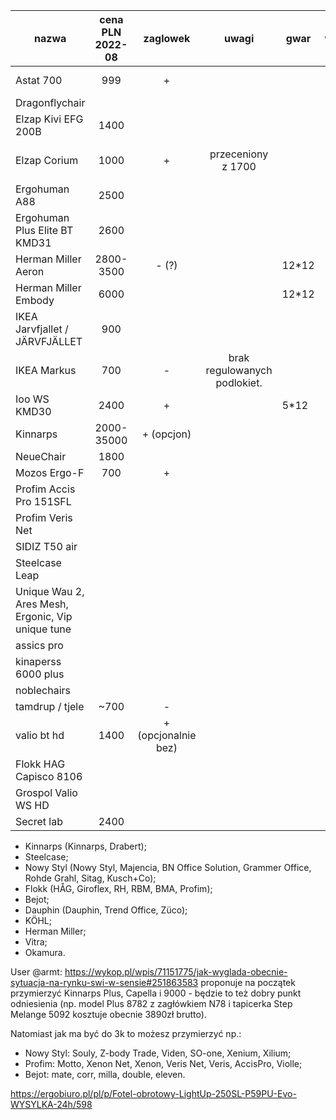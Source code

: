 | nazwa                                                | cena PLN 2022-08   | zaglowek            | uwagi                        | gwar  | waga  | link                                                                  |
| ---------------------------------------------------- | :----------------: | :-----------------: | :-------------------------:  | ----- | ----- | ----                                                                  |
| Astat 700                                            | 999                | +                   |                              |       |       | https://pl.genesis-zone.com/produkt/astat-700-black                   |
| Dragonflychair                                       |                    |                     |                              |       |       | https://www.dragonflychair.com/                                       |
| Elzap Kivi EFG 200B                                  | 1400               |                     |                              |       |       |                                                                       |
| Elzap Corium                                         | 1000               | +                   | przeceniony z 1700           |       |       | https://umstahl.pl/fotel-gabinetowy-elzap-corium-efg-300b,id1143.html |
| Ergohuman A88                                        | 2500               |                     |                              |       |       |                                                                       |
| Ergohuman Plus Elite BT KMD31                        | 2600               |                     |                              |       |       |                                                                       |
| Herman Miller Aeron                                  | 2800-3500          | - (?)               |                              | 12*12 |       |                                                                       |
| Herman Miller Embody                                 | 6000               |                     |                              | 12*12 |       |                                                                       |
| IKEA Jarvfjallet / JÄRVFJÄLLET                       | 900                |                     |                              |       |       |                                                                       |
| IKEA Markus                                          | 700                | -                   | brak regulowanych podlokiet. |       |       |                                                                       |
| Ioo WS KMD30                                         | 2400               | +                   |                              | 5*12  |       | https://www.centrumkrzesel.pl/fotel-ioo-ws-kmd30-24h/3343/p           |
| Kinnarps                                             | 2000-35000         | + (opcjon)          |                              |       |       |                                                                       |
| NeueChair                                            | 1800               |                     |                              |       |       |                                                                       |
| Mozos Ergo-F                                         | 700                | +                   |                              |       | 20kg  |                                                                       |
| Profim Accis Pro 151SFL                              |                    |                     |                              |       |       |                                                                       |
| Profim Veris Net                                     |                    |                     |                              |       |       |                                                                       |
| SIDIZ T50 air                                        |                    |                     |                              |       |       |                                                                       |
| Steelcase Leap                                       |                    |                     |                              |       |       |                                                                       |
| Unique Wau 2, Ares Mesh, Ergonic, Vip   unique tune  |                    |                     |                              |       |       |                                                                       |
| assics pro                                           |                    |                     |                              |       |       |                                                                       |
| kinaperss 6000 plus                                  |                    |                     |                              |       |       |                                                                       |
| noblechairs                                          |                    |                     |                              |       |       |                                                                       |
| tamdrup / tjele                                      | ~700               | -                   |                              |       |       |                                                                       |
| valio bt hd                                          | 1400               | + (opcjonalnie bez) |                              |       |       |                                                                       |
| Flokk HAG Capisco 8106                               |                    |                     |                              |       |       |                                                                       |
| Grospol Valio WS HD                                  |                    |                     |                              |       |       |                                                                       |
| Secret lab                                           | 2400               |                     |                              |       |       |                                                                       |



- Kinnarps (Kinnarps, Drabert);
- Steelcase;
- Nowy Styl (Nowy Styl, Majencia, BN Office Solution, Grammer Office, Rohde Grahl, Sitag, Kusch+Co);
- Flokk (HÅG, Giroflex, RH, RBM, BMA, Profim);
- Bejot;
- Dauphin (Dauphin, Trend Office, Züco);
- KÖHL;
- Herman Miller;
- Vitra;
- Okamura.


User @armt:
https://wykop.pl/wpis/71151775/jak-wyglada-obecnie-sytuacja-na-rynku-swi-w-sensie#251863583
proponuje na początek przymierzyć Kinnarps Plus, Capella i 9000 - będzie to też dobry punkt odniesienia (np. model Plus 8782 z zagłówkiem N78 i tapicerka Step Melange 5092 kosztuje obecnie 3890zł brutto).

Natomiast jak ma być do 3k to możesz przymierzyć np.:
- Nowy Styl: Souly, Z-body Trade, Viden, SO-one, Xenium, Xilium;
- Profim: Motto, Xenon Net, Xenon, Veris Net, Veris, AccisPro, Violle;
- Bejot: mate, corr, milla, double, eleven.

https://ergobiuro.pl/pl/p/Fotel-obrotowy-LightUp-250SL-P59PU-Evo-WYSYLKA-24h/598
